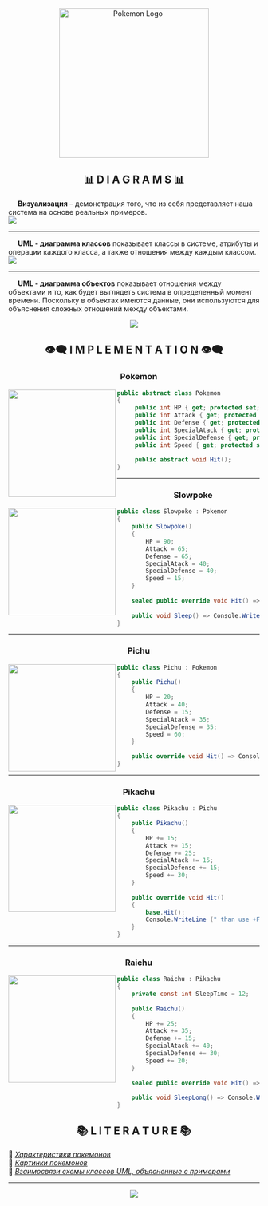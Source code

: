 <div id="header" align="center">
  <img src="https://github.com/AlekseyShashkov/PokemonTMS/assets/17510024/34cfb60d-35db-4e87-91af-499ffa94b988" height="300px" alt="Pokemon Logo"/>
</div>

<div id="diagrams">
<h2 align="center">📊 D I A G R A M S 📊</h2>
<img src="https://github.com/AlekseyShashkov/PokemonTMS/assets/17510024/32580b13-9efa-4868-a6d6-1c94301e828b" height="15px"/> 
<b>Визуализация</b> – демонстрация того, что из себя представляет наша система на основе реальных примеров.
<br>
<img src="https://github.com/AlekseyShashkov/PokemonTMS/assets/17510024/335fb0e1-9a4a-4a16-8822-0585746eb307""/>
<hr/>

<img src="https://github.com/AlekseyShashkov/PokemonTMS/assets/17510024/32580b13-9efa-4868-a6d6-1c94301e828b" height="15px"/>
<b>UML - диаграмма классов</b> показывает классы в системе, атрибуты и операции каждого класса, а также отношения между каждым классом.
<br>
<img src="https://github.com/AlekseyShashkov/PokemonTMS/assets/17510024/072fc8d7-d509-4658-9860-4d050cb1d854"/>
<hr/>

<img src="https://github.com/AlekseyShashkov/PokemonTMS/assets/17510024/32580b13-9efa-4868-a6d6-1c94301e828b" height = "15px"/>
<b>UML - диаграмма объектов</b> показывает отношения между объектами и то, как будет выглядеть система в определенный момент времени. Поскольку в объектах имеются данные, они используются для объяснения сложных отношений между объектами.
<br>
<p align="center">
  <img src="https://github.com/AlekseyShashkov/PokemonTMS/assets/17510024/6e934184-ac8d-4dee-8b04-ba27992db6f2"/>
</p>
</div>

<div id="implementation">
<h2 align="center">👁️‍🗨️ I M P L E M E N T A T I O N 👁️‍🗨️</h2>

<h3 align="center"><img src="https://github.com/AlekseyShashkov/PokemonTMS/assets/17510024/32580b13-9efa-4868-a6d6-1c94301e828b" height="15px"/> Pokemon</h3>
<img src="https://github.com/AlekseyShashkov/PokemonTMS/assets/17510024/925eb321-3254-433c-a058-ce6102e8b9d4" align="left" width="215px"/>

```csharp
public abstract class Pokemon
{
     public int HP { get; protected set; } 
     public int Attack { get; protected set; } 
     public int Defense { get; protected set; } 
     public int SpecialAtack { get; protected set; } 
     public int SpecialDefense { get; protected set; } 
     public int Speed { get; protected set; } 
     
     public abstract void Hit();
}
```
<hr/>

<h3 align="center"><img src="https://github.com/AlekseyShashkov/PokemonTMS/assets/17510024/32580b13-9efa-4868-a6d6-1c94301e828b" height="15px"/> Slowpoke</h3>
<img src="https://github.com/AlekseyShashkov/PokemonTMS/assets/17510024/835ba365-d4fd-49c1-aabd-b0d8b10d82a2" align="left" width="215px"/>
  
```csharp
public class Slowpoke : Pokemon
{
    public Slowpoke()
    { 
        HP = 90;
        Attack = 65;
        Defense = 65;
        SpecialAtack = 40;
        SpecialDefense = 40;
        Speed = 15;   
    }
    
    sealed public override void Hit() => Console.WriteLine ("+Did nothing+");
    
    public void Sleep() => Console.WriteLine ("+Sleep+");
}
```
<hr/>

<h3 align="center"><img src="https://github.com/AlekseyShashkov/PokemonTMS/assets/17510024/32580b13-9efa-4868-a6d6-1c94301e828b" height="15px"/> Pichu</h3>
<img src="https://github.com/AlekseyShashkov/PokemonTMS/assets/17510024/c40e2e09-7dc1-4ad6-82d5-f3e9d72d0a55" align="left" width="215px"/>
  
```csharp
public class Pichu : Pokemon
{
    public Pichu()
    { 
        HP = 20;
        Attack = 40;
        Defense = 15;
        SpecialAtack = 35;
        SpecialDefense = 35;
        Speed = 60;   
    }
    
    public override void Hit() => Console.WriteLine ("Use +Weak lightning+");
}
```
<hr/>

<h3 align="center"><img src="https://github.com/AlekseyShashkov/PokemonTMS/assets/17510024/32580b13-9efa-4868-a6d6-1c94301e828b" height="15px"/> Pikachu</h3>
<img src="https://github.com/AlekseyShashkov/PokemonTMS/assets/17510024/67476c28-bd8c-4de5-a5f4-8fe45ee856ab" align="left" width="215px"/>

```csharp
public class Pikachu : Pichu
{
    public Pikachu()
    {
        HP += 15;    
        Attack += 15;
        Defense += 25;
        SpecialAtack += 15;
        SpecialDefense += 15;
        Speed += 30;
    }
    
    public override void Hit()
    {
        base.Hit();
        Console.WriteLine (" than use +Flash+");
    }
}
```
<hr/>

<h3 align="center"><img src="https://github.com/AlekseyShashkov/PokemonTMS/assets/17510024/32580b13-9efa-4868-a6d6-1c94301e828b" height="15px"/> Raichu</h3>
<img src="https://github.com/AlekseyShashkov/PokemonTMS/assets/17510024/90376635-8b70-428c-bba5-f33db901378a" align="left" width="215px"/>
 
```csharp
public class Raichu : Pikachu
{
    private const int SleepTime = 12;
    
    public Raichu()
    {
        HP += 25;
        Attack += 35;
        Defense += 15;
        SpecialAtack += 40;
        SpecialDefense += 30;
        Speed += 20;
    }
    
    sealed public override void Hit() => Console.WriteLine ("Use +Strong lightning+");
        
    public void SleepLong() => Console.WriteLine ($"+Sleep {SleepTime} hours+");   
}
```
</div>

<div id="literature">
<h2 align="center">📚 L I T E R A T U R E 📚</h2>

📗 [<i>Характеристики покемонов</i>](https://pokemondb.net/)
<br>
📘 [<i>Картинки покемонов</i>](https://www.pokemon.com/ru/)
<br>
📕 [<i>Взаимосвязи схемы классов UML, объясненные с примерами</i>](https://creately.com/blog/ru/uncategorized-ru/%D0%B2%D0%B7%D0%B0%D0%B8%D0%BC%D0%BE%D1%81%D0%B2%D1%8F%D0%B7%D0%B8-%D1%81%D1%85%D0%B5%D0%BC%D1%8B-%D0%BA%D0%BB%D0%B0%D1%81%D1%81%D0%BE%D0%B2-uml-%D0%BE%D0%B1%D1%8A%D1%8F%D1%81%D0%BD%D0%B5%D0%BD%D0%BD/)
</div>

<hr/>
<p align="center">
<img src="https://github.com/AlekseyShashkov/PokemonTMS/assets/17510024/6fd1ce48-7205-4509-8a11-287a69d11d7b"/>
</p>
